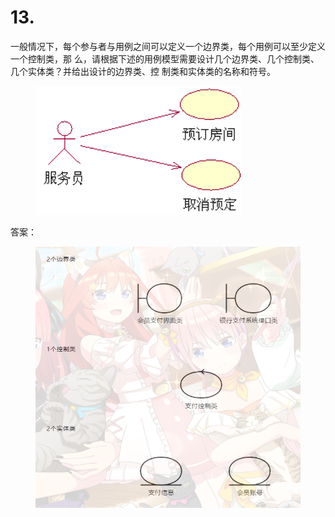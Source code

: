 # 13.

一般情况下，每个参与者与用例之间可以定义一个边界类，每个用例可以至少定义一个控制类，那 么，请根据下述的用例模型需要设计几个边界类、几个控制类、几个实体类？并给出设计的边界类、控 制类和实体类的名称和符号。

<figure><img src="../.gitbook/assets/image (15).png" alt=""><figcaption></figcaption></figure>

答案：

<figure><img src="../.gitbook/assets/image (18).png" alt=""><figcaption></figcaption></figure>

